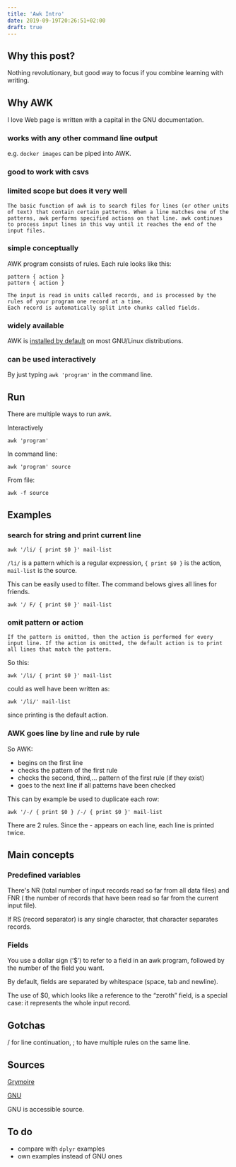 ```yaml
---
title: 'Awk Intro'
date: 2019-09-19T20:26:51+02:00
draft: true
---
```


## Why this post?

Nothing revolutionary, but good way to focus if you combine learning with writing.

## Why AWK

I love Web page is written with a capital in the GNU documentation.

### works with any other command line output

e.g. `docker images` can be piped into AWK.

### good to work with csvs

### limited scope but does it very well

```
The basic function of awk is to search files for lines (or other units of text) that contain certain patterns. When a line matches one of the patterns, awk performs specified actions on that line. awk continues to process input lines in this way until it reaches the end of the input files.
```

### simple conceptually

AWK program consists of rules. Each rule looks like this:

```
pattern { action }
pattern { action }
```

```
The input is read in units called records, and is processed by the rules of your program one record at a time.
Each record is automatically split into chunks called fields.
```

### widely available

AWK is [installed by default](https://hub.packtpub.com/awk-programming-langauge/) on most GNU/Linux distributions.

### can be used interactively

By just typing `awk 'program'` in the command line.

## Run

There are multiple ways to run awk.

Interactively

```
awk 'program'
```

In command line:

```
awk 'program' source
```

From file:

```
awk -f source
```

## Examples

### search for string and print current line

```
awk '/li/ { print $0 }' mail-list
```

`/li/` is a pattern which is a regular expression, `{ print $0 }` is the action, `mail-list` is the source.

This can be easily used to filter. The command belows gives all lines for friends.

```
awk '/ F/ { print $0 }' mail-list
```

### omit pattern or action

```
If the pattern is omitted, then the action is performed for every input line. If the action is omitted, the default action is to print all lines that match the pattern.
```

So this:

```
awk '/li/ { print $0 }' mail-list
```

could as well have been written as:

```
awk '/li/' mail-list
```

since printing is the default action.

### AWK goes line by line and rule by rule

So AWK:

- begins on the first line
- checks the pattern of the first rule
- checks the second, third,... pattern of the first rule (if they exist)
- goes to the next line if all patterns have been checked

This can by example be used to duplicate each row:

```
awk '/-/ { print $0 } /-/ { print $0 }' mail-list
```

There are 2 rules. Since the - appears on each line, each line is printed twice.

## Main concepts

### Predefined variables

There's NR (total number of input records read so far from all data files) and FNR ( the number of records that have been read so far from the current input file).

If RS (record separator) is any single character, that character separates records.

### Fields

You use a dollar sign (‘\$’) to refer to a field in an awk program, followed by the number of the field you want.

By default, fields are separated by whitespace (space, tab and newline).

The use of \$0, which looks like a reference to the “zeroth” field, is a special case: it represents the whole input record.

## Gotchas

/ for line continuation, ; to have multiple rules on the same line.

## Sources

[Grymoire](http://www.grymoire.com/Unix/Awk.html#TOC)

[GNU](https://www.gnu.org/software/gawk/manual/gawk.html)

GNU is accessible source.

## To do

- compare with `dplyr` examples
- own examples instead of GNU ones

